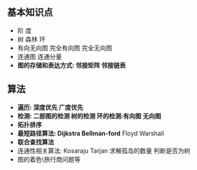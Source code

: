 ## 基本知识点
- 阶 度
- 树 森林 环
- 有向无向图 完全有向图 完全无向图
- 连通图 连通分量
- **图的存储和表达方式: 邻接矩阵 邻接链表**

## 算法
- **遍历: 深度优先 广度优先**
- **检测: 二部图的检测 树的检测 环的检测:有向图 无向图**
- **拓扑排序**
- **最短路径算法: Dijkstra Bellman-ford** Floyd Warshall
- **联合查找算法**
- 连通性相关算法: Kosaraju Tarjan 求解孤岛的数量 判断是否为树
- 图的着色\旅行商问题等